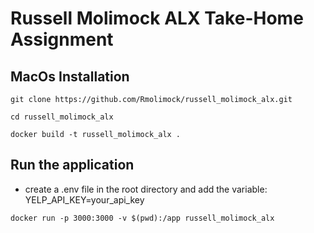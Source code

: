 # Russell Molimock ALX Take-Home Assignment

## MacOs Installation

```
git clone https://github.com/Rmolimock/russell_molimock_alx.git

cd russell_molimock_alx

docker build -t russell_molimock_alx .
```

## Run the application

- create a .env file in the root directory and add the variable: YELP_API_KEY=your_api_key

```
docker run -p 3000:3000 -v $(pwd):/app russell_molimock_alx
```
